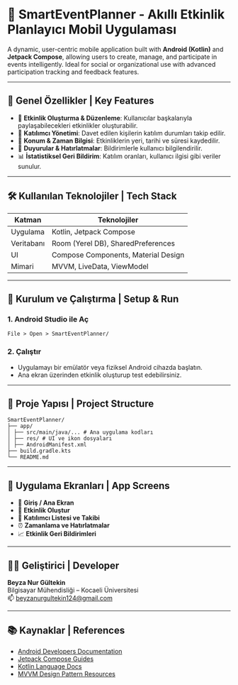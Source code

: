 # 🧠 SmartEventPlanner - Akıllı Etkinlik Planlayıcı Mobil Uygulaması

A dynamic, user-centric mobile application built with **Android (Kotlin)** and **Jetpack Compose**, allowing users to create, manage, and participate in events intelligently. Ideal for social or organizational use with advanced participation tracking and feedback features.

---

## 📌 Genel Özellikler | Key Features

- 📅 **Etkinlik Oluşturma & Düzenleme**: Kullanıcılar başkalarıyla paylaşabilecekleri etkinlikler oluşturabilir.
- 👥 **Katılımcı Yönetimi**: Davet edilen kişilerin katılım durumları takip edilir.
- 📍 **Konum & Zaman Bilgisi**: Etkinliklerin yeri, tarihi ve süresi kaydedilir.
- 📢 **Duyurular & Hatırlatmalar**: Bildirimlerle kullanıcı bilgilendirilir.
- 📊 **İstatistiksel Geri Bildirim**: Katılım oranları, kullanıcı ilgisi gibi veriler sunulur.

---

## 🛠 Kullanılan Teknolojiler | Tech Stack

| Katman     | Teknolojiler                        |
| ---------- | ----------------------------------- |
| Uygulama   | Kotlin, Jetpack Compose             |
| Veritabanı | Room (Yerel DB), SharedPreferences  |
| UI         | Compose Components, Material Design |
| Mimari     | MVVM, LiveData, ViewModel           |

---

## 🚀 Kurulum ve Çalıştırma | Setup & Run

### 1. Android Studio ile Aç
```
File > Open > SmartEventPlanner/
```

### 2. Çalıştır

- Uygulamayı bir emülatör veya fiziksel Android cihazda başlatın.
- Ana ekran üzerinden etkinlik oluşturup test edebilirsiniz.

---

## 📁 Proje Yapısı | Project Structure

```
SmartEventPlanner/
├── app/
│ ├── src/main/java/... # Ana uygulama kodları
│ ├── res/ # UI ve ikon dosyaları
│ ├── AndroidManifest.xml
├── build.gradle.kts
└── README.md
```

---

## 🎯 Uygulama Ekranları | App Screens

- 📌 **Giriş / Ana Ekran**
- 📝 **Etkinlik Oluştur**
- 👥 **Katılımcı Listesi ve Takibi**
- ⏰ **Zamanlama ve Hatırlatmalar**
- 📈 **Etkinlik Geri Bildirimleri**

---

## 👩‍💻 Geliştirici | Developer

**Beyza Nur Gültekin**  
Bilgisayar Mühendisliği – Kocaeli Üniversitesi  
📫 [beyzanurgultekin124@gmail.com](mailto:beyzanurgultekin124@gmail.com)

---

## 📚 Kaynaklar | References

- [Android Developers Documentation](https://developer.android.com/docs)
- [Jetpack Compose Guides](https://developer.android.com/jetpack/compose)
- [Kotlin Language Docs](https://kotlinlang.org/docs/home.html)
- [MVVM Design Pattern Resources](https://developer.android.com/topic/architecture)

